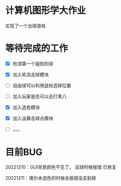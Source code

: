 # 计算机图形学大作业
实现了一个台球游戏

# 等待完成的工作
- [x] 检测第一个碰到的球
- [x] 加入轮流击球模块
- [ ] 自由球可以利用鼠标选择位置
- [ ] 加入玩家是否可以击打黑八
- [x] 加入选色模块
- [x] 加入设置击球点模块
- [ ] 。。。


# 目前BUG
20221210：GUI背景颜色不见了， 击球时候报错 已修复

20221211：偶尔未选色的时候会报错没击到球


